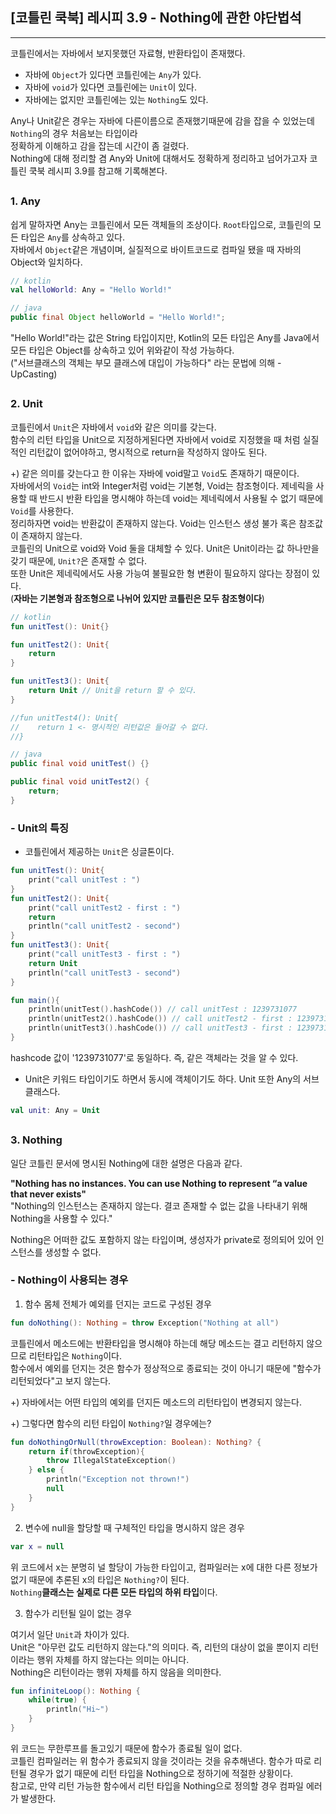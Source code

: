 ## [코틀린 쿡북] 레시피 3.9 - Nothing에 관한 야단법석
  

--- 
코틀린에서는 자바에서 보지못했던 자료형, 반환타입이 존재했다.  
- 자바에 `Object`가 있다면 코틀린에는 `Any`가 있다.
- 자바에 `void`가 있다면 코틀린에는 `Unit`이 있다.
- 자바에는 없지만 코틀린에는 있는 `Nothing`도 있다.  
  
Any나 Unit같은 경우는 자바에 다른이름으로 존재했기때문에 감을 잡을 수 있었는데 `Nothing`의 경우 처음보는 타입이라  
정확하게 이해하고 감을 잡는데 시간이 좀 걸렸다.  
Nothing에 대해 정리할 겸 Any와 Unit에 대해서도 정확하게 정리하고 넘어가고자 코틀린 쿡북 레시피 3.9를 참고해 기록해본다.  
##
  
### 1. Any
쉽게 말하자면 Any는 코틀린에서 모든 객체들의 조상이다. `Root`타입으로, 코틀린의 모든 타입은 `Any`를 상속하고 있다.  
자바에서 `Object`같은 개념이며, 실질적으로 바이트코드로 컴파일 됐을 때 자바의 Object와 일치하다.  
```kotlin
// kotlin
val helloWorld: Any = "Hello World!"
```
```java
// java
public final Object helloWorld = "Hello World!";
```
"Hello World!"라는 값은 String 타입이지만, Kotlin의 모든 타입은 Any를 Java에서 모든 타입은 Object를 상속하고 있어 위와같이 작성 가능하다.  
("서브클래스의 객체는 부모 클래스에 대입이 가능하다" 라는 문법에 의해 - UpCasting)
  
##
  
### 2. Unit
코틀린에서 `Unit`은 자바에서 `void`와 같은 의미를 갖는다.  
함수의 리턴 타입을 Unit으로 지정하게된다면 자바에서 void로 지정했을 때 처럼 실질적인 리턴값이 없어야하고, 명시적으로 return을 작성하지 않아도 된다.  
  
+) 같은 의미를 갖는다고 한 이유는 자바에 void말고 `Void`도 존재하기 때문이다.  
자바에서의 `Void`는 int와 Integer처럼 void는 기본형, Void는 참조형이다. 제네릭을 사용할 때 반드시 반환 타입을 명시해야 하는데 void는 제네릭에서 사용될 수 없기 때문에 `Void`를 사용한다.  
정리하자면 void는 반환값이 존재하지 않는다. Void는 인스턴스 생성 불가 혹은 참조값이 존재하지 않는다.  
코틀린의 Unit으로 void와 Void 둘을 대체할 수 있다. Unit은 Unit이라는 값 하나만을 갖기 때문에, `Unit?`은 존재할 수 없다.  
또한 Unit은 제네릭에서도 사용 가능여 불필요한 형 변환이 필요하지 않다는 장점이 있다.  
(**자바는 기본형과 참조형으로 나뉘어 있지만 코틀린은 모두 참조형이다**)

```kotlin
// kotlin
fun unitTest(): Unit{}

fun unitTest2(): Unit{
    return
}

fun unitTest3(): Unit{
    return Unit // Unit을 return 할 수 있다.
}

//fun unitTest4(): Unit{
//    return 1 <- 명시적인 리턴값은 들어갈 수 없다.
//}
```
```java
// java
public final void unitTest() {}

public final void unitTest2() {
    return;
}
```
  
### - Unit의 특징  

- 코틀린에서 제공하는 `Unit`은 싱글톤이다.  
```kotlin
fun unitTest(): Unit{
    print("call unitTest : ")
}
fun unitTest2(): Unit{
    print("call unitTest2 - first : ")
    return
    println("call unitTest2 - second")
}
fun unitTest3(): Unit{
    print("call unitTest3 - first : ")
    return Unit
    println("call unitTest3 - second")
}

fun main(){
    println(unitTest().hashCode()) // call unitTest : 1239731077
    println(unitTest2().hashCode()) // call unitTest2 - first : 1239731077
    println(unitTest3().hashCode()) // call unitTest3 - first : 1239731077
}
```
hashcode 값이 '1239731077'로 동일하다. 즉, 같은 객체라는 것을 알 수 있다.  
  
- Unit은 키워드 타입이기도 하면서 동시에 객체이기도 하다. Unit 또한 Any의 서브클래스다.  
```kotlin
val unit: Any = Unit
```
  
##
  
### 3. Nothing
일단 코틀린 문서에 명시된 Nothing에 대한 설명은 다음과 같다.  
  
**"Nothing has no instances. You can use Nothing to represent “a value that never exists"**  
"Nothing의 인스턴스는 존재하지 않는다. 결코 존재할 수 없는 값을 나타내기 위해 Nothing을 사용할 수 있다."  
  
Nothing은 어떠한 값도 포함하지 않는 타입이며, 생성자가 private로 정의되어 있어 인스턴스를 생성할 수 없다.  
  
### - Nothing이 사용되는 경우
1. 함수 몸체 전체가 예외를 던지는 코드로 구성된 경우
```kotlin
fun doNothing(): Nothing = throw Exception("Nothing at all")
```
코틀린에서 메소드에는 반환타입을 명시해야 하는데 해당 메소드는 결고 리턴하지 않으므로 리턴타입은 `Nothing`이다.  
함수에서 예외를 던지는 것은 함수가 정상적으로 종료되는 것이 아니기 때문에 "함수가 리턴되었다"고 보지 않는다.  
  
+) 자바에서는 어떤 타입의 예외를 던지든 메소드의 리턴타입이 변경되지 않는다.
  
+) 그렇다면 함수의 리턴 타입이 `Nothing?`일 경우에는?  
```kotlin
fun doNothingOrNull(throwException: Boolean): Nothing? {
    return if(throwException){
        throw IllegalStateException()
    } else {
        println("Exception not thrown!")
        null
    }
}
```
  
2. 변수에 null을 할당할 때 구체적인 타입을 명시하지 않은 경우
```kotlin
var x = null
```
위 코드에서 x는 분명히 널 할당이 가능한 타입이고, 컴파일러는 x에 대한 다른 정보가 없기 때문에 추론된 x의 타입은 `Nothing?`이 된다.  
`Nothing`**클래스는 실제로 다른 모든 타입의 하위 타입**이다.  
  
3. 함수가 리턴될 일이 없는 경우

여기서 일단 `Unit`과 차이가 있다.  
Unit은 "아무런 값도 리턴하지 않는다."의 의미다. 즉, 리턴의 대상이 없을 뿐이지 리턴이라는 행위 자체를 하지 않는다는 의미는 아니다.  
Nothing은 리턴이라는 행위 자체를 하지 않음을 의미한다.  
```kotlin
fun infiniteLoop(): Nothing {
    while(true) {
        println("Hi~")
    }
}
```
위 코드는 무한루프를 돌고있기 때문에 함수가 종료될 일이 없다.  
코틀린 컴파일러는 위 함수가 종료되지 않을 것이라는 것을 유추해낸다. 함수가 따로 리턴될 경우가 없기 때문에 리턴 타입을 Nothing으로 정하기에 적절한 상황이다.  
참고로, 만약 리턴 가능한 함수에서 리턴 타입을 Nothing으로 정의할 경우 컴파일 에러가 발생한다.  


  





